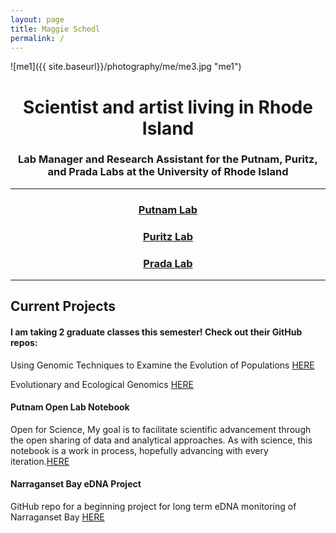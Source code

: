 ```yaml
---
layout: page
title: Maggie Schedl
permalink: /
---
```


![me1]({{ site.baseurl}}/photography/me/me3.jpg "me1")
# <center>Scientist and artist living in Rhode Island</center>
### <center>Lab Manager and Research Assistant for the Putnam, Puritz, and Prada Labs at the University of Rhode Island</center>

------------------------



### <center>[Putnam Lab](http://putnamlab.com/)</center>
### <center>[Puritz Lab](http://www.marineevoeco.com/)</center>
### <center>[Prada Lab](https://www.carlosprada.org/)</center>

------------------------



## Current Projects



#### I am taking 2 graduate classes this semester! Check out their GitHub repos:

Using Genomic Techniques to Examine the Evolution of Populations [HERE](https://github.com/jpuritz/BIO_594_2019)

Evolutionary and Ecological Genomics [HERE](https://github.com/pradac/BIO594_2019)

#### Putnam Open Lab Notebook
Open for Science, My goal is to facilitate scientific advancement through the open sharing of data and analytical approaches. As with science, this notebook is a work in process, hopefully advancing with every iteration.[HERE](https://meschedl.github.io/MESPutnam_Open_Lab_Notebook/)

#### Narraganset Bay eDNA Project
GitHub repo for a beginning project for long term eDNA monitoring of Narraganset Bay [HERE](https://github.com/meschedl/Narragansett_Bay_eDNA)
